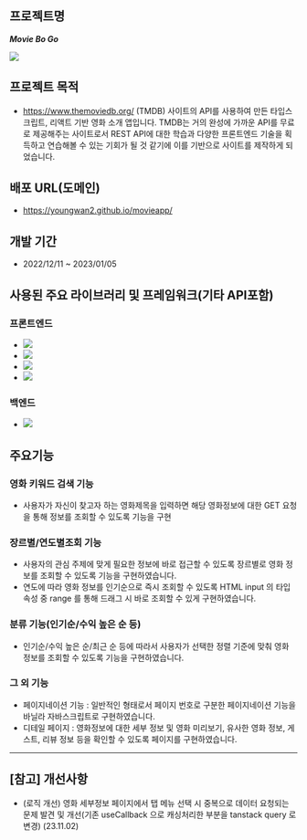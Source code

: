 

## 프로젝트명
***Movie Bo Go***

<img src="https://user-images.githubusercontent.com/107159871/222892571-35738ee3-8437-4754-ac67-fe17696ea0a5.png"></img>

## 프로젝트 목적
- https://www.themoviedb.org/ (TMDB) 사이트의 API를 사용하여 만든 타입스크립트, 리액트 기반 영화 소개 앱입니다. TMDB는 거의 완성에 가까운 API를 무료로 제공해주는 사이트로서 REST API에 대한 학습과 다양한 프론트엔드 기술을 획득하고 연습해볼 수 있는 기회가 될 것 같기에 이를 기반으로 사이트를 제작하게 되었습니다.

## 배포 URL(도메인)
- https://youngwan2.github.io/movieapp/

## 개발 기간
- 2022/12/11 ~ 2023/01/05

## 사용된 주요 라이브러리 및 프레임워크(기타 API포함)
### 프론트엔드
- <img src="https://img.shields.io/badge/React-61DAFB?style=for-the-badge&logo=react&logoColor=white">
- <img src="https://img.shields.io/badge/Typescript-3178C6?style=for-the-badge&logo=typescript&logoColor=white">
- <img src="https://img.shields.io/badge/Redux toolkit-764ABC?style=for-the-badge&logo=redux&logoColor=white">
- <img src="https://img.shields.io/badge/TanStack Query-764ABC?style=for-the-badge&logo=react-query&logoColor=white">

### 백엔드
- <img src="https://img.shields.io/badge/The Movie Database(TMDB)-764ABC?style=for-the-badge&logo=&logoColor=white">


## 주요기능
### 영화 키워드 검색 기능
- 사용자가 자신이 찾고자 하는 영화제목을 입력하면 해당 영화정보에 대한 GET 요청을 통해 정보를 조회할 수 있도록 기능을 구현

### 장르별/연도별조회 기능
- 사용자의 관심 주제에 맞게 필요한 정보에 바로 접근할 수 있도록 장르별로 영화 정보를 조회할 수 있도록 기능을 구현하였습니다.
- 연도에 따라 영화 정보를 인기순으로 즉시 조회할 수 있도록 HTML input 의 타입 속성 중 range 를 통해 드래그 시 바로 조회할 수 있게 구현하였습니다.

### 분류 기능(인기순/수익 높은 순 등)
- 인기순/수익 높은 순/최근 순 등에 따라서 사용자가 선택한 정렬 기준에 맞춰 영화 정보를 조회할 수 있도록 기능을 구현하였습니다.

### 그 외 기능
- 페이지네이션 기능 : 일반적인 형태로서 페이지 번호로 구분한 페이지네이션 기능을 바닐라 자바스크립트로 구현하였습니다.
- 디테일 페이지 : 영화정보에 대한 세부 정보 및 영화 미리보기, 유사한 영화 정보, 게스트, 리뷰 정보 등을 확인할 수 있도록 페이지를 구현하였습니다.
---
## [참고] 개선사항
- (로직 개선) 영화 세부정보 페이지에서 탭 메뉴 선택 시 중복으로 데이터 요청되는 문제 발견 및 개선(기존 useCallback 으로 캐싱처리한 부분을 tanstack query 로 변경) (23.11.02) 

